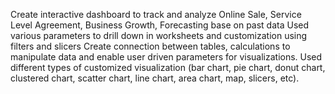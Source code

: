Create interactive dashboard to track and analyze Online Sale, Service Level Agreement, Business Growth, Forecasting base on past data 
Used various parameters to drill down in worksheets and customization using filters and slicers
Create connection between tables, calculations to manipulate data and enable user driven parameters for visualizations.
Used different types of customized visualization (bar chart, pie chart, donut chart, clustered chart, scatter chart, line chart, area chart, map, slicers, etc).
